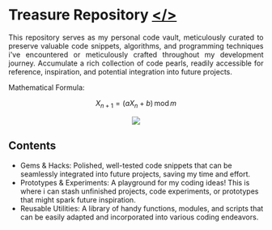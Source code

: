 # Treasure Repository <a href="https://github.com/rahfianugerah"></></a>

<p align="justify">
  This repository serves as my personal code vault, meticulously curated to preserve valuable code snippets, 
  algorithms, and programming techniques i've encountered or meticulously crafted throughout my development journey.
  Accumulate a rich collection of code pearls, readily accessible for reference, inspiration, and potential integration into future projects.
</p>

Mathematical Formula: 

$${\displaystyle X_{n+1}=(aX_{n}+b)\,{\textrm {mod}}\,m}$$

<div align="center">
  <img src="https://github.com/rahfianugerah/randomrepo/assets/156213717/32a8c3f8-e802-4251-bc8c-d9dd7a857c45"/>
</div>

## Contents
- Gems & Hacks: Polished, well-tested code snippets that can be seamlessly integrated into future projects, saving my time and effort.
- Prototypes & Experiments: A playground for my coding ideas! This is where i can stash unfinished projects, code experiments, or prototypes that might spark future inspiration.
- Reusable Utilities: A library of handy functions, modules, and scripts that can be easily adapted and incorporated into various coding endeavors.
